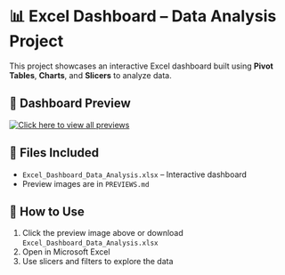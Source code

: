 # 📊 Excel Dashboard – Data Analysis Project

This project showcases an interactive Excel dashboard built using **Pivot Tables**, **Charts**, and **Slicers** to analyze data.

## 🔹 Dashboard Preview
[![Click here to view all previews](dashboard_preview.png)](PREVIEWS.md)

## 📂 Files Included
- `Excel_Dashboard_Data_Analysis.xlsx` – Interactive dashboard
- Preview images are in `PREVIEWS.md`

## 🚀 How to Use
1. Click the preview image above or download `Excel_Dashboard_Data_Analysis.xlsx`
2. Open in Microsoft Excel
3. Use slicers and filters to explore the data
